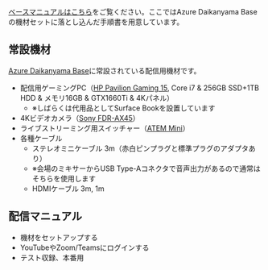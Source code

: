 [ベースマニュアルはこちら](/manual-ja.md)をご覧ください。ここではAzure Daikanyama Baseの機材セットに落とし込んだ手順書を用意しています。

## 常設機材

[Azure Daikanyama Base](https://www.facebook.com/pages/category/Information-Technology-Company/Azure-Daikanyama-Base-105036840973663/)に常設されている配信用機材です。

- 配信用ゲーミングPC（[HP Pavilion Gaming 15](https://jp.ext.hp.com/gaming/personal/pavilion_gaming_15_dk0000/kakaku.html), Core i7 & 256GB SSD+1TB HDD & メモリ16GB & GTX1660Ti & 4Kパネル）
  - ※しばらくは代用品としてSurface Bookを設置しています
- 4Kビデオカメラ（[Sony FDR-AX45](https://www.sony.jp/handycam/products/FDR-AX45/)）
- ライブストリーミング用スイッチャー（[ATEM Mini](https://www.blackmagicdesign.com/jp/products/atemmini)）
- 各種ケーブル
  - ステレオミニケーブル 3m（赤白ピンプラグと標準プラグのアダプタあり）
  - ※会場のミキサーからUSB Type-Aコネクタで音声出力があるので通常はそちらを使用します
  - HDMIケーブル 3m, 1m

## 配信マニュアル

- 機材をセットアップする
- YouTubeやZoom/Teamsにログインする
- テスト収録、本番用
